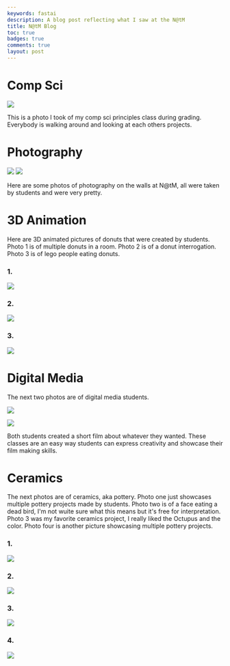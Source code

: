 ```yaml
---
keywords: fastai
description: A blog post reflecting what I saw at the N@tM
title: N@tM Blog
toc: true 
badges: true
comments: true
layout: post
---
```


# Comp Sci

![]({{site.baseurl}}/images/csclass.jpg)

This is a photo I took of my comp sci principles class during grading. Everybody is walking around and looking at each others projects.

# Photography

![]({{site.baseurl}}/images/photography1.jpg)
![]({{site.baseurl}}/images/photography2.jpg)

Here are some photos of photography on the walls at N@tM, all were taken by students and were very pretty.

# 3D Animation

Here are 3D animated pictures of donuts that were created by students. Photo 1 is of multiple donuts in a room. Photo 2 is of a donut interrogation. Photo 3 is of lego people eating donuts.

### 1. 
![]({{site.baseurl}}/images/donut1.jpg)

### 2. 
![]({{site.baseurl}}/images/donut2.jpg)

### 3.
![]({{site.baseurl}}/images/donut3.jpg)

# Digital Media

The next two photos are of digital media students.

![]({{site.baseurl}}/images/DM1.jpg)

![]({{site.baseurl}}/images/DM2.jpg)

Both students created a short film about whatever they wanted. These classes are an easy way students can express creativity and showcase their film making skills.

# Ceramics

The next photos are of ceramics, aka pottery. Photo one just showcases multiple pottery projects made by students. Photo two is of a face eating a dead bird, I'm not wuite sure what this means but it's free for interpretation. Photo 3 was my favorite ceramics project, I really liked the Octupus and the color. Photo four is another picture showcasing multiple pottery projects.

### 1. 
![]({{site.baseurl}}/images/ceramics.jpg)

### 2.
![]({{site.baseurl}}/images/ceramics2.jpg)

### 3.
![]({{site.baseurl}}/images/ceramics3.jpg)

### 4.
![]({{site.baseurl}}/images/ceramics4.jpg)

# 


